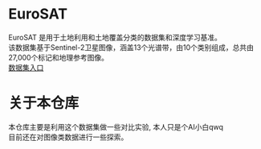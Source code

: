 # EuroSAT
EuroSAT 是用于土地利用和土地覆盖分类的数据集和深度学习基准。  
该数据集基于Sentinel-2卫星图像，涵盖13个光谱带，由10个类别组成，总共由27,000个标记和地理参考图像。  
[数据集入口](https://github.com/phelber/EuroSAT)

# 关于本仓库
本仓库主要是利用这个数据集做一些对比实验, 本人只是个AI小白qwq  
目前还在对图像类数据进行一些探索。
